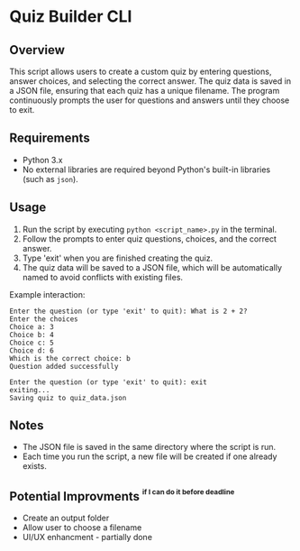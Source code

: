 # Quiz Builder CLI

## Overview
This script allows users to create a custom quiz by entering questions, answer choices, and selecting the correct answer. The quiz data is saved in a JSON file, ensuring that each quiz has a unique filename. The program continuously prompts the user for questions and answers until they choose to exit.

## Requirements
- Python 3.x
- No external libraries are required beyond Python's built-in libraries (such as `json`).

## Usage

1. Run the script by executing `python <script_name>.py` in the terminal.
2. Follow the prompts to enter quiz questions, choices, and the correct answer.
3. Type 'exit' when you are finished creating the quiz.
4. The quiz data will be saved to a JSON file, which will be automatically named to avoid conflicts with existing files.

Example interaction:
```
Enter the question (or type 'exit' to quit): What is 2 + 2?
Enter the choices
Choice a: 3
Choice b: 4
Choice c: 5
Choice d: 6
Which is the correct choice: b
Question added successfully

Enter the question (or type 'exit' to quit): exit
exiting...
Saving quiz to quiz_data.json
```

## Notes
- The JSON file is saved in the same directory where the script is run.
- Each time you run the script, a new file will be created if one already exists.

## Potential Improvments  <sup><sup><sub>if I can do it before deadline</sub></sup></sup>
- Create an output folder
- Allow user to choose a filename
- UI/UX enhancment - partially done
